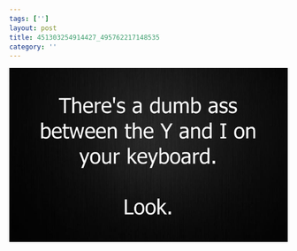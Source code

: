 ```yaml
---
tags: ['']
layout: post
title: 451303254914427_495762217148535
category: ''
---
```

![451303254914427_495762217148535](/uploads/2013-3-16-451303254914427_495762217148535.jpg)
